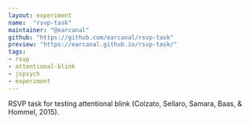 ```yaml
---
layout: experiment
name:  "rsvp-task"
maintainer: "@earcanal"
github: "https://github.com/earcanal/rsvp-task"
preview: "https://earcanal.github.io/rsvp-task/"
tags:
- rsvp
- attentional-blink
- jspsych
- experiment
---
```


RSVP task for testing attentional blink (Colzato, Sellaro, Samara, Baas, & Hommel, 2015).